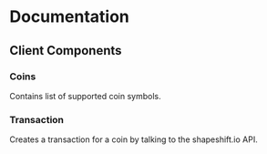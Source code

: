 # Documentation

## Client Components

### Coins
Contains list of supported coin symbols.

### Transaction
Creates a transaction for a coin by talking to the shapeshift.io API.